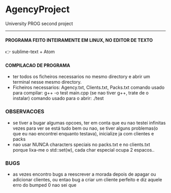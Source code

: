 # AgencyProject
University PROG second project
***
#### PROGRAMA FEITO INTEIRAMENTE EM LINUX, NO EDITOR DE TEXTO
:point_right: sublime-text + Atom
#### COMPILACAO DE PROGRAMA
- ter todos os ficheiros necessarios no mesmo directory e abrir um terminal nesse mesmo directory.
- Ficheiros necessarios: Agency.txt, Clients.txt, Packs.txt
    comando usado para compilar:
        g++ -o test main.cpp    (se nao tiver g++, trate de o instalar)
    comando usado para o abrir:
        ./test

### OBSERVACOES  
- se tiver a bugar algumas opcoes, ter em conta que eu nao testei infinitas vezes para ver se está tudo bem ou nao, se tiver alguns problemas(o que eu nao encontrei enquanto testava), inicialize ja com clientes e packs
- nao usar NUNCA characters speciais no packs.txt e no clients.txt porque lixa-me o std::set(w), cada char especial ocupa 2 espacos..
        
### BUGS
- as vezes encontro bugs a reescrever a morada depois de apagar ou adicionar clientes, ou entao bug a criar um cliente perfeito e diz aquele erro do bumped 0 nao sei que
